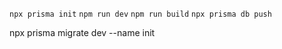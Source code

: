 `npx prisma init`
`npm run dev`
`npm run build`
`npx prisma db push`



npx prisma migrate dev --name init